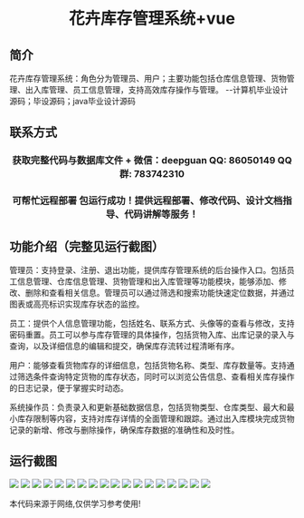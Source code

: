 <p><h1 align="center">花卉库存管理系统+vue</h1></p>

## 简介
花卉库存管理系统：角色分为管理员、用户；主要功能包括仓库信息管理、货物管理、出入库管理、员工信息管理，支持高效库存操作与管理。    --计算机毕业设计源码；毕设源码；java毕业设计源码


## 联系方式
<p><h3 align="center">获取完整代码与数据库文件 + 微信：deepguan QQ: 86050149 QQ群: 783742310</h3></p>
<p><h3 align="center">可帮忙远程部署 包运行成功！提供远程部署、修改代码、设计文档指导、代码讲解等服务！</h3></p>

## 功能介绍（完整见运行截图）
管理员：支持登录、注册、退出功能，提供库存管理系统的后台操作入口。包括员工信息管理、仓库信息管理、货物管理和出入库管理等功能模块，能够添加、修改、删除和查看相关信息。管理员可以通过筛选和搜索功能快速定位数据，并通过图表或高亮标识实现库存状态的监控。

员工：提供个人信息管理功能，包括姓名、联系方式、头像等的查看与修改，支持密码重置。员工可以参与库存管理的具体操作，包括货物入库、出库记录的录入与查询，以及详细信息的编辑和提交，确保库存流转过程清晰有序。

用户：能够查看货物库存的详细信息，包括货物名称、类型、库存数量等。支持通过筛选条件查询特定货物的库存状态，同时可以浏览公告信息、查看相关库存操作的日志记录，便于掌握实时动态。

系统操作员：负责录入和更新基础数据信息，包括货物类型、仓库类型、最大和最小库存限制等内容，支持对库存详情的全面管理和跟踪。通过出入库模块完成货物记录的新增、修改与删除操作，确保库存数据的准确性和及时性。


## 运行截图
![](img/001.jpg)
![](img/002.jpg)
![](img/003.jpg)
![](img/004.jpg)
![](img/005.jpg)
![](img/006.jpg)
![](img/007.jpg)
![](img/008.jpg)
![](img/009.jpg)
![](img/010.jpg)
![](img/011.jpg)
![](img/012.jpg)
![](img/013.jpg)
![](img/014.jpg)
![](img/015.jpg)
![](img/016.jpg)
![](img/017.jpg)
![](img/018.jpg)

<p>本代码来源于网络,仅供学习参考使用!</p>
